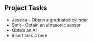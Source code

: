 <h2>Project Tasks</h2>
<ul>
<li>Jessica - Obtain a graduated cylinder</li>
<li>Smit - Obtain an ultrasonic sensor</li>
<li>Obtain an Ar</li>
<li>insert task 4 here</li>
</ul>
